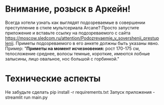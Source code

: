 ﻿# Внимание, розыск в Аркейн!

Всегда хотели узнать как выглядят подозреваемые в совершении преступление в стиле мультсериала Arcane? Просто запустите приложение и вставьте ссылку на подозреваемого с сайта https://moscow.sledcom.ru/attention/Podozrevaemie_v_sovershenii_prestuplenij.
Приметы подозреваемого в его анкете должны быть указаны явно. Пример: "**Приметы на момент исчезновения:** рост 170-175 см, телосложение среднее, волосы темные, короткие, имеются лобные залысины, лицо овальное, нос большой с горбинкой."


# Технические аспекты

Не забудьте сделать pip install -r requirements.txt
Запуск приложения - streamlit run main.py
